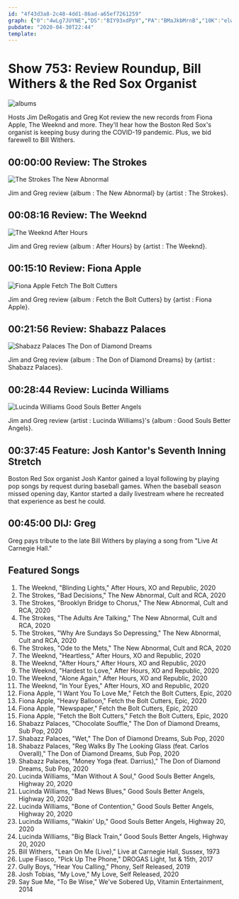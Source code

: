 ```yaml
---
id: "4f43d3a8-2c48-4dd1-86ad-a65ef7261259"
graph: {"0":"4wLg7JUYNE","DS":"BIY93xdPpY","PA":"BMaJkbMrnB","10K":"elwMrlAWNx","1BW":"BDOWWlsqs8"}
pubdate: "2020-04-30T22:44"
template: 
---
```






# Show 753: Review Roundup, Bill Withers & the Red Sox Organist

![albums](https://api.wbez.org/v2/images/39657081-17ee-4f2c-b434-585090ec5568.jpg?width=960&height=378&mode=ASPECT_WIDTH)

Hosts Jim DeRogatis and Greg Kot review the new records from Fiona Apple, The Weeknd and more. They'll hear how the Boston Red Sox's organist is keeping busy during the COVID-19 pandemic. Plus, we bid farewell to Bill Withers.



## 00:00:00 Review: The Strokes

![The Strokes The New Abnormal](https://static.soundopinions.org/assets/753/01.jpg)

Jim and Greg review {album : The New Abnormal} by {artist : The Strokes}.



## 00:08:16 Review: The Weeknd

![The Weeknd After Hours](https://static.soundopinions.org/assets/753/DS12.jpg)

Jim and Greg review {album : After Hours} by {artist : The Weeknd}.



## 00:15:10 Review: Fiona Apple

![Fiona Apple Fetch The Bolt Cutters](https://static.soundopinions.org/assets/753/PA1.jpg)

Jim and Greg review {album : Fetch the Bolt Cutters} by {artist : Fiona Apple}.



## 00:21:56 Review: Shabazz Palaces

![Shabazz Palaces The Don of Diamond Dreams](https://static.soundopinions.org/assets/753/10K1.jpg)

Jim and Greg review {album : The Don of Diamond Dreams} by {artist : Shabazz Palaces}.



## 00:28:44 Review: Lucinda Williams

![Lucinda Williams Good Souls Better Angels](https://static.soundopinions.org/assets/753/1BW1.jpg)

Jim and Greg review {artist : Lucinda Williams}'s {album : Good Souls Better Angels}.



## 00:37:45 Feature: Josh Kantor's Seventh Inning Stretch

Boston Red Sox organist Josh Kantor gained a loyal following by playing pop songs by request during baseball games. When the baseball season missed opening day, Kantor started a daily livestream where he recreated that experience as best he could.



## 00:45:00 DIJ: Greg

Greg pays tribute to the late Bill Withers by playing a song from "Live At Carnegie Hall."



## Featured Songs

1. The Weeknd, "Blinding Lights," After Hours, XO and Republic, 2020
2. The Strokes, "Bad Decisions," The New Abnormal, Cult and RCA, 2020
3. The Strokes, "Brooklyn Bridge to Chorus," The New Abnormal, Cult and RCA, 2020
4. The Strokes, "The Adults Are Talking," The New Abnormal, Cult and RCA, 2020
5. The Strokes, "Why Are Sundays So Depressing," The New Abnormal, Cult and RCA, 2020
6. The Strokes, "Ode to the Mets," The New Abnormal, Cult and RCA, 2020
7. The Weeknd, "Heartless," After Hours, XO and Republic, 2020
8. The Weeknd, "After Hours," After Hours, XO and Republic, 2020
9. The Weeknd, "Hardest to Love," After Hours, XO and Republic, 2020
10. The Weeknd, "Alone Again," After Hours, XO and Republic, 2020
11. The Weeknd, "In Your Eyes," After Hours, XO and Republic, 2020
12. Fiona Apple, "I Want You To Love Me," Fetch the Bolt Cutters, Epic, 2020
13. Fiona Apple, "Heavy Balloon," Fetch the Bolt Cutters, Epic, 2020
14. Fiona Apple, "Newspaper," Fetch the Bolt Cutters, Epic, 2020
15. Fiona Apple, "Fetch the Bolt Cutters," Fetch the Bolt Cutters, Epic, 2020
16. Shabazz Palaces, "Chocolate Souffle," The Don of Diamond Dreams, Sub Pop, 2020
17. Shabazz Palaces, "Wet," The Don of Diamond Dreams, Sub Pop, 2020
18. Shabazz Palaces, "Reg Walks By The Looking Glass (feat. Carlos Overall)," The Don of Diamond Dreams, Sub Pop, 2020
19. Shabazz Palaces, "Money Yoga (feat. Darrius)," The Don of Diamond Dreams, Sub Pop, 2020
20. Lucinda Williams, "Man Without A Soul," Good Souls Better Angels, Highway 20, 2020
21. Lucinda Williams, "Bad News Blues," Good Souls Better Angels, Highway 20, 2020
22. Lucinda Williams, "Bone of Contention," Good Souls Better Angels, Highway 20, 2020
23. Lucinda Williams, "Wakin' Up," Good Souls Better Angels, Highway 20, 2020
24. Lucinda Williams, "Big Black Train," Good Souls Better Angels, Highway 20, 2020
25. Bill Withers, "Lean On Me (Live)," Live at Carnegie Hall, Sussex, 1973
26. Lupe Fiasco, "Pick Up The Phone," DROGAS Light, 1st & 15th, 2017
27. Gully Boys, "Hear You Calling," Phony, Self Released, 2019
28. Josh Tobias, "My Love," My Love, Self Released, 2020
29. Say Sue Me, "To Be Wise," We've Sobered Up, Vitamin Entertainment, 2014